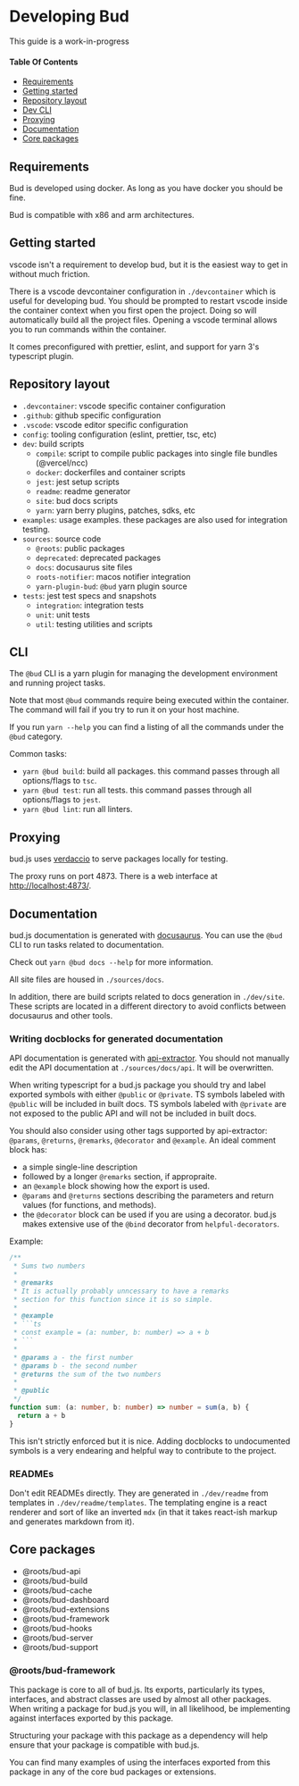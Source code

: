 # Developing Bud

This guide is a work-in-progress

#### Table Of Contents

- [Requirements](#requirements)
- [Getting started](#getting-started)
- [Repository layout](#repository)
- [Dev CLI](#cli)
- [Proxying](#proxying)
- [Documentation](#documentation)
- [Core packages](#core-packages)

## Requirements

Bud is developed using docker. As long as you have docker you should be fine.

Bud is compatible with x86 and arm architectures.

## Getting started

vscode isn't a requirement to develop bud, but it is the easiest way to get in without much friction.

There is a vscode devcontainer configuration in `./devcontainer` which is useful for developing bud. You should be prompted to restart vscode inside the container context when you first open the project. Doing so will automatically build all the project files. Opening a vscode terminal allows you to run commands within the container.

It comes preconfigured with prettier, eslint, and support for yarn 3's typescript plugin.

## Repository layout

- `.devcontainer`: vscode specific container configuration
- `.github`: github specific configuration
- `.vscode`: vscode editor specific configuration
- `config`: tooling configuration (eslint, prettier, tsc, etc)
- `dev`: build scripts
  - `compile`: script to compile public packages into single file bundles (@vercel/ncc)
  - `docker`: dockerfiles and container scripts
  - `jest`: jest setup scripts
  - `readme`: readme generator
  - `site`: bud docs scripts
  - `yarn`: yarn berry plugins, patches, sdks, etc
- `examples`: usage examples. these packages are also used for integration testing.
- `sources`: source code
  - `@roots`: public packages
  - `deprecated`: deprecated packages
  - `docs`: docusaurus site files
  - `roots-notifier`: macos notifier integration
  - `yarn-plugin-bud`: `@bud` yarn plugin source
- `tests`: jest test specs and snapshots
  - `integration`: integration tests
  - `unit`: unit tests
  - `util`: testing utilities and scripts

## CLI

The `@bud` CLI is a yarn plugin for managing the development environment and running project tasks.

Note that most `@bud` commands require being executed within the container. The command will fail if you try to run it on your host machine.

If you run `yarn --help` you can find a listing of all the commands under the `@bud` category.

Common tasks:

- `yarn @bud build`: build all packages. this command passes through all options/flags to `tsc`.
- `yarn @bud test`: run all tests. this command passes through all options/flags to `jest`.
- `yarn @bud lint`: run all linters.

## Proxying

bud.js uses [verdaccio](https://verdaccio.org/) to serve packages locally for testing.

The proxy runs on port 4873. There is a web interface at [http://localhost:4873/](http://localhost:4873).

## Documentation

bud.js documentation is generated with [docusaurus](https://docusaurus.io/). You can use the `@bud` CLI to run tasks related to documentation.

Check out `yarn @bud docs --help` for more information.

All site files are housed in `./sources/docs`.

In addition, there are build scripts related to docs generation in `./dev/site`. These scripts are located in a different directory to avoid conflicts between docusaurus and other tools.

### Writing docblocks for generated documentation

API documentation is generated with [api-extractor](https://api-extractor.com/). You should not manually edit the API documentation at `./sources/docs/api`. It will be overwritten.

When writing typescript for a bud.js package you should try and label exported symbols with either `@public` or `@private`. TS symbols labeled with `@public` will be included in built docs. TS symbols labeled with `@private` are not exposed to the public API and will not be included in built docs.

You should also consider using other tags supported by api-extractor: `@params`, `@returns`, `@remarks`, `@decorator` and `@example`. An ideal comment block has:

- a simple single-line description
- followed by a longer `@remarks` section, if appropraite.
- an `@example` block showing how the export is used.
- `@params` and `@returns` sections describing the parameters and return values (for functions, and methods).
- the `@decorator` block can be used if you are using a decorator. bud.js makes extensive use of the `@bind` decorator from `helpful-decorators`.

Example:

````typescript
/**
 * Sums two numbers
 *
 * @remarks
 * It is actually probably unncessary to have a remarks
 * section for this function since it is so simple.
 *
 * @example
 * ```ts
 * const example = (a: number, b: number) => a + b
 * ```
 *
 * @params a - the first number
 * @params b - the second number
 * @returns the sum of the two numbers
 *
 * @public
 */
function sum: (a: number, b: number) => number = sum(a, b) {
  return a + b
}
````

This isn't strictly enforced but it is nice. Adding docblocks to undocumented symbols is a very endearing and helpful way to contribute to the project.

### READMEs

Don't edit READMEs directly. They are generated in `./dev/readme` from templates in `./dev/readme/templates`. The templating engine is a react renderer and sort of like an inverted `mdx` (in that it takes react-ish markup and generates markdown from it).

## Core packages

- @roots/bud-api
- @roots/bud-build
- @roots/bud-cache
- @roots/bud-dashboard
- @roots/bud-extensions
- @roots/bud-framework
- @roots/bud-hooks
- @roots/bud-server
- @roots/bud-support

### @roots/bud-framework

This package is core to all of bud.js. Its exports, particularly its types, interfaces, and abstract classes are used by almost all other packages. When writing a package for bud.js you will, in all likelihood, be implementing against interfaces exported by this package.

Structuring your package with this package as a dependency will help ensure that your package is compatible with bud.js.

You can find many examples of using the interfaces exported from this package in any of the core bud packages or extensions.
